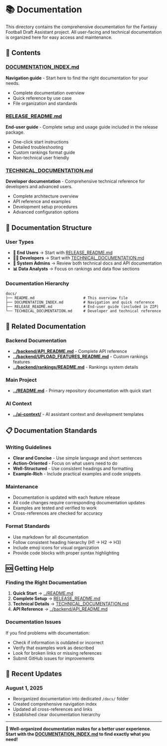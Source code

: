 # 📚 Documentation

This directory contains the comprehensive documentation for the Fantasy Football Draft Assistant project. All user-facing and technical documentation is organized here for easy access and maintenance.

## 📁 Contents

### [DOCUMENTATION_INDEX.md](./DOCUMENTATION_INDEX.md)
**Navigation guide** - Start here to find the right documentation for your needs.
- Complete documentation overview
- Quick reference by use case
- File organization and standards

### [RELEASE_README.md](./RELEASE_README.md)
**End-user guide** - Complete setup and usage guide included in the release package.
- One-click start instructions
- Detailed troubleshooting
- Custom rankings format guide
- Non-technical user friendly

### [TECHNICAL_DOCUMENTATION.md](./TECHNICAL_DOCUMENTATION.md)
**Developer documentation** - Comprehensive technical reference for developers and advanced users.
- Complete architecture overview
- API reference and examples
- Development setup procedures
- Advanced configuration options

## 🎯 Documentation Structure

### User Types
- **👤 End Users** → Start with [RELEASE_README.md](./RELEASE_README.md)
- **👨‍💻 Developers** → Start with [TECHNICAL_DOCUMENTATION.md](./TECHNICAL_DOCUMENTATION.md)
- **🔧 System Admins** → Review both technical docs and API documentation
- **📊 Data Analysts** → Focus on rankings and data flow sections

### Documentation Hierarchy
```
docs/
├── README.md                      # This overview file
├── DOCUMENTATION_INDEX.md         # Navigation and quick reference
├── RELEASE_README.md              # End-user guide (included in ZIP)
└── TECHNICAL_DOCUMENTATION.md     # Developer and technical reference
```

## 🔗 Related Documentation

### Backend Documentation
- **[../backend/API_README.md](../backend/API_README.md)** - Complete API reference
- **[../backend/UPLOAD_FEATURES_README.md](../backend/UPLOAD_FEATURES_README.md)** - Custom rankings features
- **[../backend/rankings/README.md](../backend/rankings/README.md)** - Rankings system details

### Main Project
- **[../README.md](../README.md)** - Primary repository documentation with quick start

### AI Context
- **[../ai-context/](../ai-context/)** - AI assistant context and development templates

## 📋 Documentation Standards

### Writing Guidelines
- **Clear and Concise** - Use simple language and short sentences
- **Action-Oriented** - Focus on what users need to do
- **Well-Structured** - Use consistent headings and formatting
- **Example-Rich** - Include practical examples and code snippets

### Maintenance
- Documentation is updated with each feature release
- All code changes require corresponding documentation updates
- Examples are tested and verified to work
- Cross-references are checked for accuracy

### Format Standards
- Use markdown for all documentation
- Follow consistent heading hierarchy (H1 → H2 → H3)
- Include emoji icons for visual organization
- Provide code blocks with proper syntax highlighting

## 🆘 Getting Help

### Finding the Right Documentation
1. **Quick Start** → [../README.md](../README.md)
2. **Complete Setup** → [RELEASE_README.md](./RELEASE_README.md)
3. **Technical Details** → [TECHNICAL_DOCUMENTATION.md](./TECHNICAL_DOCUMENTATION.md)
4. **API Reference** → [../backend/API_README.md](../backend/API_README.md)

### Documentation Issues
If you find problems with documentation:
- Check if information is outdated or incorrect
- Verify that examples work as described
- Look for broken links or missing references
- Submit GitHub issues for improvements

## 🔄 Recent Updates

### August 1, 2025
- Reorganized documentation into dedicated `/docs/` folder
- Created comprehensive navigation index
- Updated all cross-references and links
- Established clear documentation hierarchy

---

**📖 Well-organized documentation makes for a better user experience. Start with the [DOCUMENTATION_INDEX.md](./DOCUMENTATION_INDEX.md) to find exactly what you need!**